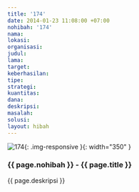```yaml
---
title: '174'
date: 2014-01-23 11:08:00 +07:00
nohibah: '174'
nama: 
lokasi: 
organisasi: 
judul: 
lama: 
target: 
keberhasilan: 
tipe: 
strategi: 
kuantitas: 
dana: 
deskripsi: 
masalah: 
solusi: 
layout: hibah
---
```


![174](/static/img/hibahcms/174.png){: .img-responsive }{: width="350" }

### {{ page.nohibah }} - {{ page.title }}

{{ page.deskripsi }}
